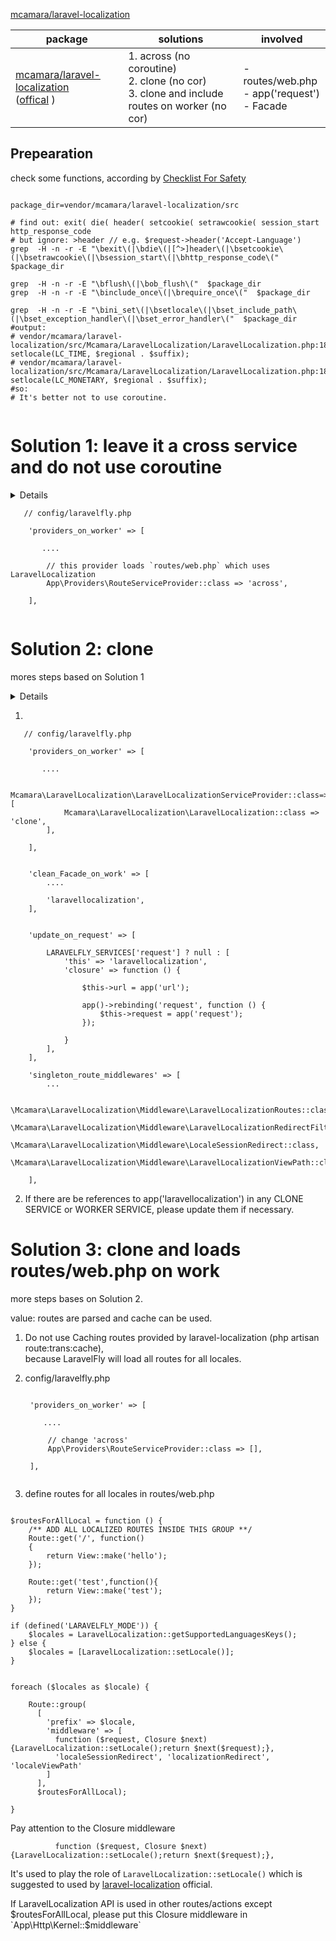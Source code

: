 
[mcamara/laravel-localization](https://github.com/mcamara/laravel-localization)


package | solutions| involved
 ---- | --- | -----
 [mcamara/laravel-localization](https://github.com/scil/LaravelFly/blob/master/config/package_config_examples/laravel-localization.md) <br> ([offical](https://github.com/mcamara/laravel-localization) ) | 1. across (no coroutine) <br> 2. clone (no cor) <br> 3. clone and include routes on worker (no cor) | - routes/web.php  <br> - app('request')  <br>- Facade

## Prepearation

check some functions, according by [Checklist For Safety](https://github.com/scil/LaravelFly/wiki/Checklist-For-Safety)

``` 

package_dir=vendor/mcamara/laravel-localization/src

# find out: exit( die( header( setcookie( setrawcookie( session_start http_response_code
# but ignore: >header // e.g. $request->header('Accept-Language')
grep  -H -n -r -E "\bexit\(|\bdie\(|[^>]header\(|\bsetcookie\(|\bsetrawcookie\(|\bsession_start\(|\bhttp_response_code\("  $package_dir 

grep  -H -n -r -E "\bflush\(|\bob_flush\("  $package_dir 
grep  -H -n -r -E "\binclude_once\(|\brequire_once\("  $package_dir 

grep  -H -n -r -E "\bini_set\(|\bsetlocale\(|\bset_include_path\(|\bset_exception_handler\(|\bset_error_handler\("  $package_dir
#output:
# vendor/mcamara/laravel-localization/src/Mcamara/LaravelLocalization/LaravelLocalization.php:184:            setlocale(LC_TIME, $regional . $suffix);
# vendor/mcamara/laravel-localization/src/Mcamara/LaravelLocalization/LaravelLocalization.php:185:            setlocale(LC_MONETARY, $regional . $suffix);
#so:
# It's better not to use coroutine.


```

# Solution 1: leave it a cross service and do not use coroutine

<details>
<summary>Details</summary>
<div>

### Non-allowed functions

[x] no

### Non-allowed functions in some cases

[x] (no)

### no coroutine

[x]. ensure `const LARAVELFLY_COROUTINE = false; ` in fly.conf.php 

[x] `setlocale()` is used at the beginning of each request, so restore is not needed with no coroutine used.

### Across service provider

[x] routes/web.php uses this package 

</div>
</details>

```
   // config/laravelfly.php

    'providers_on_worker' => [
    
       ....
    
        // this provider loads `routes/web.php` which uses LaravelLocalization 
        App\Providers\RouteServiceProvider::class => 'across',
        
    ],
    

```

# Solution 2: clone

mores steps based on Solution 1

<details>
<summary>Details</summary>
<div>

[x] put service provides into 'providers_on_worker'

[x] all middlewares can be think as WORKER SERVICE ( this prop not change in my project: `protected $except = [];` )
    
[x] list singleton services providers by this packages: `Mcamara\LaravelLocalization\LaravelLocalization::class`

[x] add `clone` to this singleton service

[x] clean Facade for the singleton service

[x] NO ref in other services

[x] NO ref to this service in controllers

[x] if `LARAVELFLY_SERVICES['request'] == false` 
  - [x] The service has a prop `request` needed to update.
  - [x] has ref to other CLONE SERVICE 'url'

[x] NO static props

</div>
</details>

1. 
```
   // config/laravelfly.php

    'providers_on_worker' => [
    
       ....
    
        Mcamara\LaravelLocalization\LaravelLocalizationServiceProvider::class=>[
            Mcamara\LaravelLocalization\LaravelLocalization::class => 'clone',
        ],
        
    ],
    
    
    'clean_Facade_on_work' => [
        ....
        
        'laravellocalization',
    ],
    
    
    'update_on_request' => [

        LARAVELFLY_SERVICES['request'] ? null : [
            'this' => 'laravellocalization',
            'closure' => function () {
            
                $this->url = app('url');
                
                app()->rebinding('request', function () {
                    $this->request = app('request');
                });
                
            }
        ],
    ],

    'singleton_route_middlewares' => [
        ...
        
        \Mcamara\LaravelLocalization\Middleware\LaravelLocalizationRoutes::class,
        \Mcamara\LaravelLocalization\Middleware\LaravelLocalizationRedirectFilter::class,
        \Mcamara\LaravelLocalization\Middleware\LocaleSessionRedirect::class,
        \Mcamara\LaravelLocalization\Middleware\LaravelLocalizationViewPath::class
        
    ],

```

2. If there are be references to app('laravellocalization') in any CLONE SERVICE or WORKER SERVICE, please update them if necessary.


# Solution 3: clone and loads routes/web.php on work

more steps bases on Solution 2.

value: routes are parsed and cache can be used.

1. Do not use Caching routes provided by laravel-localization (php artisan route:trans:cache),   
because LaravelFly will load all routes for all locales.

2. config/laravelfly.php
   ```

    'providers_on_worker' => [
    
       ....
    
        // change 'across'
        App\Providers\RouteServiceProvider::class => [],
        
    ],
    
    ```

3. define routes for all locales in routes/web.php
``` 

$routesForAllLocal = function () {
	/** ADD ALL LOCALIZED ROUTES INSIDE THIS GROUP **/
	Route::get('/', function()
	{
		return View::make('hello');
	});

	Route::get('test',function(){
		return View::make('test');
	});
}

if (defined('LARAVELFLY_MODE')) {
    $locales = LaravelLocalization::getSupportedLanguagesKeys();
} else {
    $locales = [LaravelLocalization::setLocale()];
}


foreach ($locales as $locale) {

    Route::group(
      [
        'prefix' => $locale,
        'middleware' => [ 
          function ($request, Closure $next) {LaravelLocalization::setLocale();return $next($request);},
          'localeSessionRedirect', 'localizationRedirect', 'localeViewPath' 
        ]
      ],
      $routesForAllLocal);

}
```

Pay attention to the Closure middleware 
```
          function ($request, Closure $next) {LaravelLocalization::setLocale();return $next($request);},
```

It's used to play the role of `LaravelLocalization::setLocale()` which is suggested to used by [laravel-localization](https://github.com/mcamara/laravel-localization#usage) official.

If LaravelLocalization API is used in other routes/actions except $routesForAllLocal, please put this Closure middleware in `App\Http\Kernel::$middleware`
 
